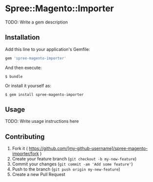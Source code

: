 # Spree::Magento::Importer

TODO: Write a gem description

## Installation

Add this line to your application's Gemfile:

```ruby
gem 'spree-magento-importer'
```

And then execute:

    $ bundle

Or install it yourself as:

    $ gem install spree-magento-importer

## Usage

TODO: Write usage instructions here

## Contributing

1. Fork it ( https://github.com/[my-github-username]/spree-magento-importer/fork )
2. Create your feature branch (`git checkout -b my-new-feature`)
3. Commit your changes (`git commit -am 'Add some feature'`)
4. Push to the branch (`git push origin my-new-feature`)
5. Create a new Pull Request

